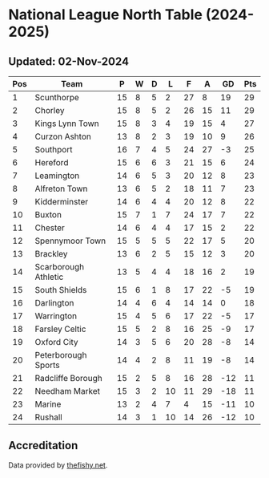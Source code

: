 # National League North Table (2024-2025)
## Updated: 02-Nov-2024

| Pos | Team | P | W | D | L | F | A | GD | Pts |
| --- | --- | --- | --- | --- | --- | --- | --- | --- | --- |
| 1 | Scunthorpe | 15 | 8 | 5 | 2 | 27 | 8 | 19 | 29 |
| 2 | Chorley | 15 | 8 | 5 | 2 | 26 | 15 | 11 | 29 |
| 3 | Kings Lynn Town | 15 | 8 | 3 | 4 | 19 | 15 | 4 | 27 |
| 4 | Curzon Ashton | 13 | 8 | 2 | 3 | 19 | 10 | 9 | 26 |
| 5 | Southport | 16 | 7 | 4 | 5 | 24 | 27 | -3 | 25 |
| 6 | Hereford | 15 | 6 | 6 | 3 | 21 | 15 | 6 | 24 |
| 7 | Leamington | 14 | 6 | 5 | 3 | 20 | 12 | 8 | 23 |
| 8 | Alfreton Town | 13 | 6 | 5 | 2 | 18 | 11 | 7 | 23 |
| 9 | Kidderminster | 14 | 6 | 4 | 4 | 20 | 12 | 8 | 22 |
| 10 | Buxton | 15 | 7 | 1 | 7 | 24 | 17 | 7 | 22 |
| 11 | Chester | 14 | 6 | 4 | 4 | 17 | 15 | 2 | 22 |
| 12 | Spennymoor Town | 15 | 5 | 5 | 5 | 22 | 17 | 5 | 20 |
| 13 | Brackley | 13 | 6 | 2 | 5 | 15 | 12 | 3 | 20 |
| 14 | Scarborough Athletic | 13 | 5 | 4 | 4 | 18 | 16 | 2 | 19 |
| 15 | South Shields | 15 | 6 | 1 | 8 | 17 | 22 | -5 | 19 |
| 16 | Darlington | 14 | 4 | 6 | 4 | 14 | 14 | 0 | 18 |
| 17 | Warrington | 15 | 4 | 5 | 6 | 17 | 22 | -5 | 17 |
| 18 | Farsley Celtic | 15 | 5 | 2 | 8 | 16 | 25 | -9 | 17 |
| 19 | Oxford City | 14 | 3 | 5 | 6 | 20 | 28 | -8 | 14 |
| 20 | Peterborough Sports | 14 | 4 | 2 | 8 | 11 | 19 | -8 | 14 |
| 21 | Radcliffe Borough | 15 | 2 | 5 | 8 | 16 | 28 | -12 | 11 |
| 22 | Needham Market | 15 | 3 | 2 | 10 | 11 | 29 | -18 | 11 |
| 23 | Marine | 13 | 2 | 4 | 7 | 4 | 15 | -11 | 10 |
| 24 | Rushall | 14 | 3 | 1 | 10 | 14 | 26 | -12 | 10 |

## Accreditation 

Data provided by [thefishy.net](https://www.thefishy.net/).